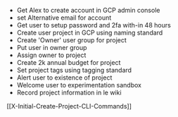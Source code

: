 * Get Alex to create account in GCP admin console 
* set Alternative email for account
* Get user to setup password and 2fa with-in 48 hours 
* Create user project in GCP using naming standard 
* Create 'Owner' user group for project 
* Put user in owner group
* Assign owner to project 
* Create 2k annual budget for project 
* Set project tags using tagging standard
* Alert user to existence of project 
* Welcome user to experimentation sandbox
* Record project information in le wiki  


[[X-Initial-Create-Project-CLI-Commands]]